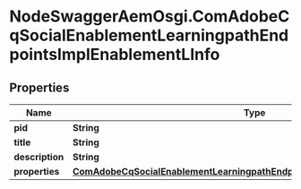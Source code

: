 # NodeSwaggerAemOsgi.ComAdobeCqSocialEnablementLearningpathEndpointsImplEnablementLInfo

## Properties
Name | Type | Description | Notes
------------ | ------------- | ------------- | -------------
**pid** | **String** |  | [optional] 
**title** | **String** |  | [optional] 
**description** | **String** |  | [optional] 
**properties** | [**ComAdobeCqSocialEnablementLearningpathEndpointsImplEnablementLProperties**](ComAdobeCqSocialEnablementLearningpathEndpointsImplEnablementLProperties.md) |  | [optional] 


